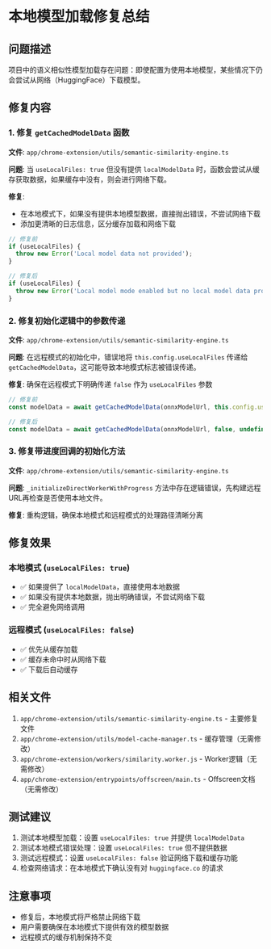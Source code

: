 # 本地模型加载修复总结

## 问题描述
项目中的语义相似性模型加载存在问题：即使配置为使用本地模型，某些情况下仍会尝试从网络（HuggingFace）下载模型。

## 修复内容

### 1. 修复 `getCachedModelData` 函数
**文件**: `app/chrome-extension/utils/semantic-similarity-engine.ts`

**问题**: 当 `useLocalFiles: true` 但没有提供 `localModelData` 时，函数会尝试从缓存获取数据，如果缓存中没有，则会进行网络下载。

**修复**: 
- 在本地模式下，如果没有提供本地模型数据，直接抛出错误，不尝试网络下载
- 添加更清晰的日志信息，区分缓存加载和网络下载

```javascript
// 修复前
if (useLocalFiles) {
  throw new Error('Local model data not provided');
}

// 修复后  
if (useLocalFiles) {
  throw new Error('Local model mode enabled but no local model data provided. Network download is disabled in local mode.');
}
```

### 2. 修复初始化逻辑中的参数传递
**文件**: `app/chrome-extension/utils/semantic-similarity-engine.ts`

**问题**: 在远程模式的初始化中，错误地将 `this.config.useLocalFiles` 传递给 `getCachedModelData`，这可能导致本地模式标志被错误传递。

**修复**: 确保在远程模式下明确传递 `false` 作为 `useLocalFiles` 参数

```javascript
// 修复前
const modelData = await getCachedModelData(onnxModelUrl, this.config.useLocalFiles, this.config.localModelData);

// 修复后
const modelData = await getCachedModelData(onnxModelUrl, false, undefined);
```

### 3. 修复带进度回调的初始化方法
**文件**: `app/chrome-extension/utils/semantic-similarity-engine.ts`

**问题**: `_initializeDirectWorkerWithProgress` 方法中存在逻辑错误，先构建远程URL再检查是否使用本地文件。

**修复**: 重构逻辑，确保本地模式和远程模式的处理路径清晰分离

## 修复效果

### 本地模式 (`useLocalFiles: true`)
- ✅ 如果提供了 `localModelData`，直接使用本地数据
- ✅ 如果没有提供本地数据，抛出明确错误，不尝试网络下载
- ✅ 完全避免网络调用

### 远程模式 (`useLocalFiles: false`) 
- ✅ 优先从缓存加载
- ✅ 缓存未命中时从网络下载
- ✅ 下载后自动缓存

## 相关文件
1. `app/chrome-extension/utils/semantic-similarity-engine.ts` - 主要修复文件
2. `app/chrome-extension/utils/model-cache-manager.ts` - 缓存管理（无需修改）
3. `app/chrome-extension/workers/similarity.worker.js` - Worker逻辑（无需修改）
4. `app/chrome-extension/entrypoints/offscreen/main.ts` - Offscreen文档（无需修改）

## 测试建议
1. 测试本地模型加载：设置 `useLocalFiles: true` 并提供 `localModelData`
2. 测试本地模式错误处理：设置 `useLocalFiles: true` 但不提供数据
3. 测试远程模式：设置 `useLocalFiles: false` 验证网络下载和缓存功能
4. 检查网络请求：在本地模式下确认没有对 `huggingface.co` 的请求

## 注意事项
- 修复后，本地模式将严格禁止网络下载
- 用户需要确保在本地模式下提供有效的模型数据
- 远程模式的缓存机制保持不变